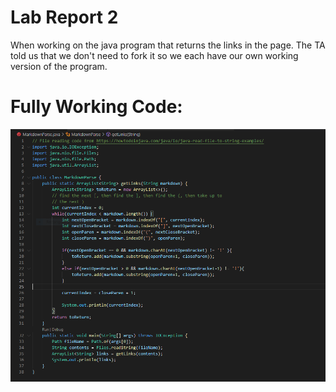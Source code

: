 # Lab Report 2
When working on the java program that returns the links in the page. The TA told us that we don't need to fork it so we each have our own working version of the program. 

# Fully Working Code:

![Image](full-code.png)